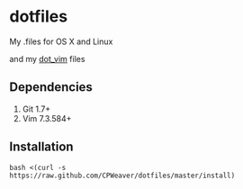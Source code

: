 dotfiles
========

My .files for OS X and Linux

and my [dot_vim][0] files

## Dependencies
1. Git 1.7+
2. Vim 7.3.584+

## Installation
`bash <(curl -s https://raw.github.com/CPWeaver/dotfiles/master/install)`

[0]: https://github.com/CPWeaver/dot_vim
